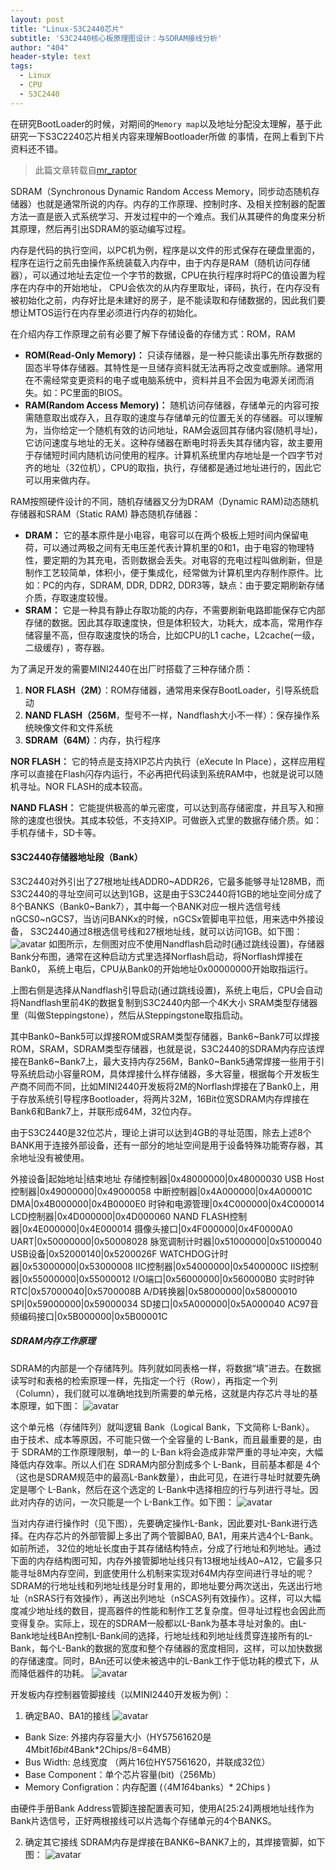 ```yaml
---
layout: post
title: "Linux-S3C2440芯片"
subtitle: 'S3C2440核心板原理图设计：与SDRAM接线分析'
author: "404"
header-style: text
tags:
  - Linux
  - CPU
  - S3C2440
---
```

在研究BootLoader的时候，对期间的`Memory map`以及地址分配没太理解，基于此研究一下S3C2240芯片相关内容来理解Bootloader所做
的事情，在网上看到下片资料还不错。

>此篇文章转载自[mr_raptor](https://blog.csdn.net/mr_raptor/article/details/6555786)

SDRAM（Synchronous Dynamic Random Access Memory，同步动态随机存储器）也就是通常所说的内存。内存的工作原理、控制时序、及相关控制器的配置方法一直是嵌入式系统学习、开发过程中的一个难点。我们从其硬件的角度来分析其原理，然后再引出SDRAM的驱动编写过程。

内存是代码的执行空间，以PC机为例，程序是以文件的形式保存在硬盘里面的，程序在运行之前先由操作系统装载入内存中，由于内存是RAM（随机访问存储器），可以通过地址去定位一个字节的数据，CPU在执行程序时将PC的值设置为程序在内存中的开始地址， CPU会依次的从内存里取址，译码，执行，在内存没有被初始化之前，内存好比是未建好的房子，是不能读取和存储数据的，因此我们要想让MTOS运行在内存里必须进行内存的初始化。

在介绍内存工作原理之前有必要了解下存储设备的存储方式：ROM，RAM
- **ROM(Read-Only Memory)：** 只读存储器，是一种只能读出事先所存数据的固态半导体存储器。其特性是一旦储存资料就无法再将之改变或删除。通常用在不需经常变更资料的电子或电脑系统中，资料并且不会因为电源关闭而消失。如：PC里面的BIOS。
- **RAM(Random Access Memory)：** 随机访问存储器，存储单元的内容可按需随意取出或存入，且存取的速度与存储单元的位置无关的存储器。可以理解为，当你给定一个随机有效的访问地址，RAM会返回其存储内容(随机寻址)，它访问速度与地址的无关。这种存储器在断电时将丢失其存储内容，故主要用于存储短时间内随机访问使用的程序。计算机系统里内存地址是一个四字节对齐的地址（32位机），CPU的取指，执行，存储都是通过地址进行的，因此它可以用来做内存。

RAM按照硬件设计的不同，随机存储器又分为DRAM（Dynamic RAM)动态随机存储器和SRAM（Static RAM) 静态随机存储器：
- **DRAM：** 它的基本原件是小电容，电容可以在两个极板上短时间内保留电荷，可以通过两极之间有无电压差代表计算机里的0和1，由于电容的物理特性，要定期的为其充电，否则数据会丢失。对电容的充电过程叫做刷新，但是制作工艺较简单，体积小，便于集成化，经常做为计算机里内存制作原件。比如：PC的内存，SDRAM, DDR, DDR2, DDR3等，缺点：由于要定期刷新存储介质，存取速度较慢。
- **SRAM：** 它是一种具有静止存取功能的内存，不需要刷新电路即能保存它内部存储的数据。因此其存取速度快，但是体积较大，功耗大，成本高，常用作存储容量不高，但存取速度快的场合，比如CPU的L1 cache，L2cache(一级，二级缓存) ，寄存器。

为了满足开发的需要MINI2440在出厂时搭载了三种存储介质：
1. **NOR FLASH（2M）**：ROM存储器，通常用来保存BootLoader，引导系统启动
2. **NAND FLASH（256M**，型号不一样，Nandflash大小不一样）：保存操作系统映像文件和文件系统
3. **SDRAM（64M）**：内存，执行程序

**NOR FLASH：** 它的特点是支持XIP芯片内执行（eXecute In Place），这样应用程序可以直接在Flash闪存内运行，不必再把代码读到系统RAM中，也就是说可以随机寻址。NOR FLASH的成本较高。

**NAND FLASH：** 它能提供极高的单元密度，可以达到高存储密度，并且写入和擦除的速度也很快。其成本较低，不支持XIP。可做嵌入式里的数据存储介质。如：手机存储卡，SD卡等。

#### S3C2440存储器地址段（Bank）
S3C2440对外引出了27根地址线ADDR0~ADDR26，它最多能够寻址128MB，而S3C2440的寻址空间可以达到1GB，这是由于S3C2440将1GB的地址空间分成了8个BANKS（Bank0~Bank7），其中每一个BANK对应一根片选信号线nGCS0~nGCS7，当访问BANKx的时候，nGCSx管脚电平拉低，用来选中外接设备， S3C2440通过8根选信号线和27根地址线，就可以访问1GB。如下图：
![avatar](/img/in-post/Linux/2019223001.gif)
如图所示，左侧图对应不使用Nandflash启动时(通过跳线设置)，存储器Bank分布图，通常在这种启动方式里选择Norflash启动，将Norflash焊接在Bank0， 系统上电后，CPU从Bank0的开始地址0x00000000开始取指运行。

上图右侧是选择从Nandflash引导启动(通过跳线设置)，系统上电后，CPU会自动将Nandflash里前4K的数据复制到S3C2440内部一个4K大小 SRAM类型存储器里（叫做Steppingstone），然后从Steppingstone取指启动。

其中Bank0~Bank5可以焊接ROM或SRAM类型存储器，Bank6~Bank7可以焊接ROM，SRAM，SDRAM类型存储器，也就是说，S3C2440的SDRAM内存应该焊接在Bank6~Bank7上，最大支持内存256M，Bank0~Bank5通常焊接一些用于引导系统启动小容量ROM，具体焊接什么样存储器，多大容量，根据每个开发板生产商不同而不同，比如MINI2440开发板将2M的Norflash焊接在了Bank0上，用于存放系统引导程序Bootloader，将两片32M，16Bit位宽SDRAM内存焊接在Bank6和Bank7上，并联形成64M，32位内存。

由于S3C2440是32位芯片，理论上讲可以达到4GB的寻址范围，除去上述8个BANK用于连接外部设备，还有一部分的地址空间是用于设备特殊功能寄存器，其余地址没有被使用。

外接设备|起始地址|结束地址
存储控制器|0x48000000|0x48000030
USB Host控制器|0x49000000|0x49000058
中断控制器|0x4A000000|0x4A00001C
DMA|0x4B000000|0x4B0000E0
时钟和电源管理|0x4C000000|0x4C000014
LCD控制器|0x4D000000|0x4D000060
NAND FLASH控制器|0x4E000000|0x4E000014
摄像头接口|0x4F000000|0x4F0000A0
UART|0x50000000|0x50008028
脉宽调制计时器|0x51000000|0x51000040
USB设备|0x52000140|0x5200026F
WATCHDOG计时器|0x53000000|0x53000008
IIC控制器|0x54000000|0x5400000C
IIS控制器|0x55000000|0x55000012
I/O端口|0x56000000|0x560000B0
实时时钟RTC|0x57000040|0x5700008B
A/D转换器|0x58000000|0x58000010
SPI|0x59000000|0x59000034
SD接口|0x5A000000|0x5A000040
AC97音频编码接口|0x5B000000|0x5B00001C

##### SDRAM内存工作原理

SDRAM的内部是一个存储阵列。阵列就如同表格一样，将数据“填”进去。在数据读写时和表格的检索原理一样，先指定一个行（Row），再指定一个列 （Column），我们就可以准确地找到所需要的单元格，这就是内存芯片寻址的基本原理，如下图：
![avatar](/img/in-post/Linux/2019223002.gif)

这个单元格（存储阵列）就叫逻辑 Bank（Logical Bank，下文简称 L-Bank）。 由于技术、成本等原因，不可能只做一个全容量的 L-Bank，而且最重要的是，由于 SDRAM的工作原理限制，单一的 L-Ban k将会造成非常严重的寻址冲突，大幅降低内存效率。所以人们在 SDRAM内部分割成多个 L-Bank，目前基本都是 4个（这也是SDRAM规范中的最高L-Bank数量），由此可见，在进行寻址时就要先确定是哪个 L-Bank，然后在这个选定的 L-Bank中选择相应的行与列进行寻址。因此对内存的访问，一次只能是一个 L-Bank工作。如下图：
![avatar](/img/in-post/Linux/2019223003.gif)

当对内存进行操作时（见下图），先要确定操作L-Bank，因此要对L-Bank进行选择。在内存芯片的外部管脚上多出了两个管脚BA0, BA1，用来片选4个L-Bank。如前所述， 32位的地址长度由于其存储结构特点，分成了行地址和列地址。通过下面的内存结构图可知，内存外接管脚地址线只有13根地址线A0~A12，它最多只能寻址8M内存空间，到底使用什么机制来实现对64M内存空间进行寻址的呢？SDRAM的行地址线和列地址线是分时复用的，即地址要分两次送出，先送出行地址（nSRAS行有效操作），再送出列地址（nSCAS列有效操作）。这样，可以大幅度减少地址线的数目，提高器件的性能和制作工艺复杂度。但寻址过程也会因此而变得复杂。实际上，现在的SDRAM一般都以L-Bank为基本寻址对象的。由L-Bank地址线BAn控制L-Bank间的选择，行地址线和列地址线贯穿连接所有的L-Bank，每个L-Bank的数据的宽度和整个存储器的宽度相同，这样，可以加快数据的存储速度。同时，BAn还可以使未被选中的L-Bank工作于低功耗的模式下，从而降低器件的功耗。
![avatar](/img/in-post/Linux/2019223004.gif)

开发板内存控制器管脚接线（以MINI2440开发板为例）：
1. 确定BA0、BA1的接线
![avatar](/img/in-post/Linux/2019223005.gif)
- Bank Size: 外接内存容量大小（HY57561620是4Mbit*16bit*4Bank*2Chips/8=64MB）
- Bus Width: 总线宽度 （两片16位HY57561620，并联成32位）
- Base Component：单个芯片容量(bit)（256Mb）
- Memory Configration：内存配置 (（4M*16*4banks）* 2Chips )

由硬件手册Bank Address管脚连接配置表可知，使用A[25:24]两根地址线作为Bank片选信号，正好两根接线可以片选每个存储单元的4个BANKS。

2. 确定其它接线
SDRAM内存是焊接在BANK6~BANK7上的，其焊接管脚，如下图：
![avatar](/img/in-post/Linux/2019223006.gif)

